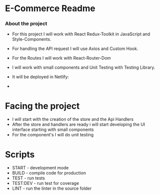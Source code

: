 # E-Commerce Readme

### About the project

- For this project I will work with React Redux-Toolkit in JavaScript and Style-Components.
- For handling the API request I will use Axios and Custom Hook.
- For the Routes I will work with React-Router-Dom
- I will work with small components and Unit Testing with Testing Library.
- It will be deployed in Netlify:

-

# Facing the project

- I will start with the creation of the store and the Api Handlers
- After the store and handlers are ready i will start developing the UI interface starting with small components
- For the component's I will do unit testing

# Scripts

- START - development mode
- BUILD - compile code for production
- TEST - run tests
- TEST:DEV - run test for coverage
- LINT - run the linter in the source folder

